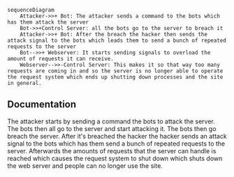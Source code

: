 ``` mermaid
sequenceDiagram
    Attacker->>+ Bot: The attacker sends a command to the bots which has them attack the server
    Bot->>+Control Server: all the bots go to the server to breach it
    Attacker->>+ Bot: After the breach the hacker then sends the attack signal to the bots which leads them to send a bunch of repeated requests to the server
    Bot-->>+ Webserver: It starts sending signals to overload the amount of requests it can receive.
    Webserver-->>-Control Server: This makes it so that way too many requests are coming in and so the server is no longer able to operate the request system which ends up shutting down processes and the site in general.
```
## Documentation
The attacker starts by sending a command the bots to attack the server. The bots then all go to the server and start attacking it. The bots then go breach the server. After it's breached the hacker the hacker sends an attack signal to the bots which has them send a bunch of repeated requests to the server. Afterwards the amounts of requests that the server can handle is reached which causes the request system to shut down which shuts down the web server and people can no longer use the site.